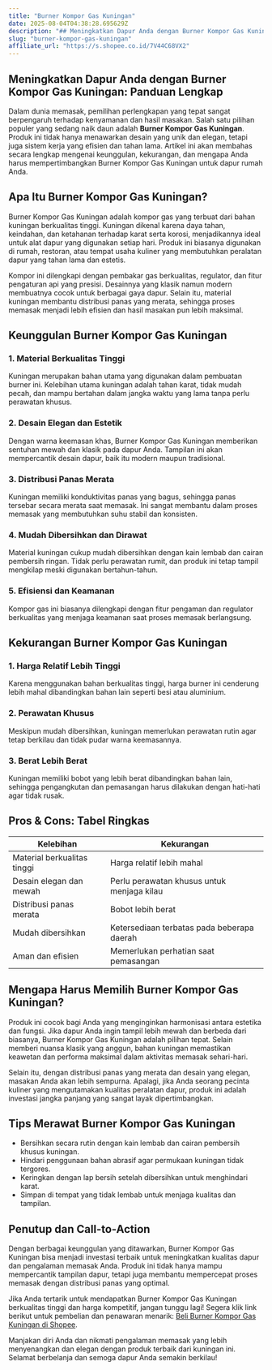 ```yaml
---
title: "Burner Kompor Gas Kuningan"
date: 2025-08-04T04:38:28.695629Z
description: "## Meningkatkan Dapur Anda dengan Burner Kompor Gas Kuningan: Panduan Lengkap..."
slug: "burner-kompor-gas-kuningan"
affiliate_url: "https://s.shopee.co.id/7V44C68VX2"
---
```

## Meningkatkan Dapur Anda dengan Burner Kompor Gas Kuningan: Panduan Lengkap

Dalam dunia memasak, pemilihan perlengkapan yang tepat sangat berpengaruh terhadap kenyamanan dan hasil masakan. Salah satu pilihan populer yang sedang naik daun adalah **Burner Kompor Gas Kuningan**. Produk ini tidak hanya menawarkan desain yang unik dan elegan, tetapi juga sistem kerja yang efisien dan tahan lama. Artikel ini akan membahas secara lengkap mengenai keunggulan, kekurangan, dan mengapa Anda harus mempertimbangkan Burner Kompor Gas Kuningan untuk dapur rumah Anda.

## Apa Itu Burner Kompor Gas Kuningan?

Burner Kompor Gas Kuningan adalah kompor gas yang terbuat dari bahan kuningan berkualitas tinggi. Kuningan dikenal karena daya tahan, keindahan, dan ketahanan terhadap karat serta korosi, menjadikannya ideal untuk alat dapur yang digunakan setiap hari. Produk ini biasanya digunakan di rumah, restoran, atau tempat usaha kuliner yang membutuhkan peralatan dapur yang tahan lama dan estetis.

Kompor ini dilengkapi dengan pembakar gas berkualitas, regulator, dan fitur pengaturan api yang presisi. Desainnya yang klasik namun modern membuatnya cocok untuk berbagai gaya dapur. Selain itu, material kuningan membantu distribusi panas yang merata, sehingga proses memasak menjadi lebih efisien dan hasil masakan pun lebih maksimal.

## Keunggulan Burner Kompor Gas Kuningan

### 1. Material Berkualitas Tinggi
Kuningan merupakan bahan utama yang digunakan dalam pembuatan burner ini. Kelebihan utama kuningan adalah tahan karat, tidak mudah pecah, dan mampu bertahan dalam jangka waktu yang lama tanpa perlu perawatan khusus.

### 2. Desain Elegan dan Estetik
Dengan warna keemasan khas, Burner Kompor Gas Kuningan memberikan sentuhan mewah dan klasik pada dapur Anda. Tampilan ini akan mempercantik desain dapur, baik itu modern maupun tradisional.

### 3. Distribusi Panas Merata
Kuningan memiliki konduktivitas panas yang bagus, sehingga panas tersebar secara merata saat memasak. Ini sangat membantu dalam proses memasak yang membutuhkan suhu stabil dan konsisten.

### 4. Mudah Dibersihkan dan Dirawat
Material kuningan cukup mudah dibersihkan dengan kain lembab dan cairan pembersih ringan. Tidak perlu perawatan rumit, dan produk ini tetap tampil mengkilap meski digunakan bertahun-tahun.

### 5. Efisiensi dan Keamanan
Kompor gas ini biasanya dilengkapi dengan fitur pengaman dan regulator berkualitas yang menjaga keamanan saat proses memasak berlangsung.

## Kekurangan Burner Kompor Gas Kuningan

### 1. Harga Relatif Lebih Tinggi
Karena menggunakan bahan berkualitas tinggi, harga burner ini cenderung lebih mahal dibandingkan bahan lain seperti besi atau aluminium.

### 2. Perawatan Khusus
Meskipun mudah dibersihkan, kuningan memerlukan perawatan rutin agar tetap berkilau dan tidak pudar warna keemasannya.

### 3. Berat Lebih Berat
Kuningan memiliki bobot yang lebih berat dibandingkan bahan lain, sehingga pengangkutan dan pemasangan harus dilakukan dengan hati-hati agar tidak rusak.

## Pros & Cons: Tabel Ringkas

| Kelebihan                         | Kekurangan                                    |
|----------------------------------|------------------------------------------------|
| Material berkualitas tinggi     | Harga relatif lebih mahal                     |
| Desain elegan dan mewah         | Perlu perawatan khusus untuk menjaga kilau  |
| Distribusi panas merata         | Bobot lebih berat                            |
| Mudah dibersihkan              | Ketersediaan terbatas pada beberapa daerah  |
| Aman dan efisien                | Memerlukan perhatian saat pemasangan       |

## Mengapa Harus Memilih Burner Kompor Gas Kuningan?

Produk ini cocok bagi Anda yang menginginkan harmonisasi antara estetika dan fungsi. Jika dapur Anda ingin tampil lebih mewah dan berbeda dari biasanya, Burner Kompor Gas Kuningan adalah pilihan tepat. Selain memberi nuansa klasik yang anggun, bahan kuningan memastikan keawetan dan performa maksimal dalam aktivitas memasak sehari-hari.

Selain itu, dengan distribusi panas yang merata dan desain yang elegan, masakan Anda akan lebih sempurna. Apalagi, jika Anda seorang pecinta kuliner yang mengutamakan kualitas peralatan dapur, produk ini adalah investasi jangka panjang yang sangat layak dipertimbangkan.

## Tips Merawat Burner Kompor Gas Kuningan

- Bersihkan secara rutin dengan kain lembab dan cairan pembersih khusus kuningan.
- Hindari penggunaan bahan abrasif agar permukaan kuningan tidak tergores.
- Keringkan dengan lap bersih setelah dibersihkan untuk menghindari karat.
- Simpan di tempat yang tidak lembab untuk menjaga kualitas dan tampilan.

## Penutup dan Call-to-Action

Dengan berbagai keunggulan yang ditawarkan, Burner Kompor Gas Kuningan bisa menjadi investasi terbaik untuk meningkatkan kualitas dapur dan pengalaman memasak Anda. Produk ini tidak hanya mampu mempercantik tampilan dapur, tetapi juga membantu mempercepat proses memasak dengan distribusi panas yang optimal.

Jika Anda tertarik untuk mendapatkan Burner Kompor Gas Kuningan berkualitas tinggi dan harga kompetitif, jangan tunggu lagi! Segera klik link berikut untuk pembelian dan penawaran menarik: [Beli Burner Kompor Gas Kuningan di Shopee](https://s.shopee.co.id/7V44C68VX2).

Manjakan diri Anda dan nikmati pengalaman memasak yang lebih menyenangkan dan elegan dengan produk terbaik dari kuningan ini. Selamat berbelanja dan semoga dapur Anda semakin berkilau!